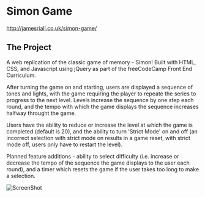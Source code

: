 # Simon Game

http://jamesriall.co.uk/simon-game/

## The Project

A web replication of the classic game of memory - Simon! Built with HTML, CSS, and Javascript using jQuery as part of the freeCodeCamp Front End Curriculum.

After turning the game on and starting, users are displayed a sequence of tones and lights, with the game requiring the player to repeate the series to progress to the next level. Levels increase the sequence by one step each round, and the tempo with which the game displays the sequence increases halfway throught the game.

Users have the ability to reduce or increase the level at which the game is completed (default is 20), and the ability to turn 'Strict Mode' on and off (an incorrect selection with strict mode on results in a game reset, with strict mode off, users only have to restart the level).

Planned feature additions - ability to select difficulty (i.e. increase or decrease the tempo of the sequence the game displays to the user each round), and a timer which resets the game if the user takes too long to make a selection.

![ScreenShot](http://res.cloudinary.com/jamesriall/image/upload/v1469029646/simon_mock_up_juwvn1.png)